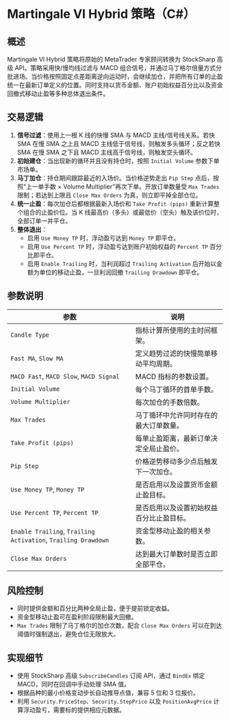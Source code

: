 # Martingale VI Hybrid 策略（C#）

## 概述
Martingale VI Hybrid 策略将原始的 MetaTrader 专家顾问转换为 StockSharp 高级 API。策略采用快/慢均线过滤与 MACD 组合信号，并通过马丁格尔倍量方式分批进场。当价格按照固定点差距离逆向运动时，会继续加仓，并把所有订单的止盈统一在最新订单定义的位置。同时支持以货币金额、账户初始权益百分比以及资金回撤式移动止盈等多种总体退出条件。

## 交易逻辑
1. **信号过滤**：使用上一根 K 线的快慢 SMA 与 MACD 主线/信号线关系。若快 SMA 在慢 SMA 之上且 MACD 主线低于信号线，则触发多头循环；反之若快 SMA 在慢 SMA 之下且 MACD 主线高于信号线，则触发空头循环。
2. **初始建仓**：当出现新的循环并且没有持仓时，按照 `Initial Volume` 参数下单市场单。
3. **马丁加仓**：持仓期间跟踪最近的入场价。当价格逆势走出 `Pip Step` 点后，按照“上一单手数 × Volume Multiplier”再次下单。开放订单数量受 `Max Trades` 限制；若达到上限且 `Close Max Orders` 为真，则立即平掉全部仓位。
4. **统一止盈**：每次加仓后都根据最新入场价和 `Take Profit (pips)` 重新计算整个组合的止盈价位。当 K 线最高价（多头）或最低价（空头）触及该价位时，全部订单一并平仓。
5. **整体退出**：
   - 启用 `Use Money TP` 时，浮动盈亏达到 `Money TP` 即平仓。
   - 启用 `Use Percent TP` 时，浮动盈亏达到账户初始权益的 `Percent TP` 百分比即平仓。
   - 启用 `Enable Trailing` 时，当利润超过 `Trailing Activation` 后开始以金额为单位的移动止盈，一旦利润回撤 `Trailing Drawdown` 即平仓。

## 参数说明
| 参数 | 说明 |
|------|------|
| `Candle Type` | 指标计算所使用的主时间框架。
| `Fast MA`, `Slow MA` | 定义趋势过滤的快慢简单移动平均周期。
| `MACD Fast`, `MACD Slow`, `MACD Signal` | MACD 指标的参数设置。
| `Initial Volume` | 每个马丁循环的首单手数。
| `Volume Multiplier` | 每次加仓的手数倍数。
| `Max Trades` | 马丁循环中允许同时存在的最大订单数量。
| `Take Profit (pips)` | 每单止盈距离，最新订单决定全局止盈价。
| `Pip Step` | 价格逆势移动多少点后触发下一次加仓。
| `Use Money TP`, `Money TP` | 是否启用以及设置货币金额止盈目标。
| `Use Percent TP`, `Percent TP` | 是否启用以及设置初始权益百分比止盈目标。
| `Enable Trailing`, `Trailing Activation`, `Trailing Drawdown` | 资金型移动止盈的相关参数。
| `Close Max Orders` | 达到最大订单数时是否立即全部平仓。

## 风险控制
- 同时提供金额和百分比两种全局止盈，便于提前锁定收益。
- 资金型移动止盈可在盈利阶段限制最大回撤。
- `Max Trades` 限制了马丁格尔的加仓次数，配合 `Close Max Orders` 可以在到达阈值时强制退出，避免仓位无限放大。

## 实现细节
- 使用 StockSharp 高级 `SubscribeCandles` 订阅 API，通过 `BindEx` 绑定 MACD，同时在回调中手动处理 SMA 值。
- 根据品种的最小价格变动步长自动推导点值，兼容 5 位和 3 位报价。
- 利用 `Security.PriceStep`、`Security.StepPrice` 以及 `PositionAvgPrice` 计算浮动盈亏，需要标的提供相应元数据。
